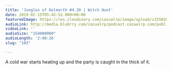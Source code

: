 ```yaml
---
title: 'Jungles of Kelmarth #4.20 | Witch Hunt'
date: 2019-02-15T05:42:52.000+00:00
featuredImage: https://res.cloudinary.com/casualrp/image/upload/v1550209807/chapter4/1600x900.jpg
audioLink: http://media.blubrry.com/casualrp/podcast.casualrp.com/public/Chapter%204%20Ep.%2020%20_%20Witch%20Hunt.mp3
videoLink: ''
audioSize: "154000000"
audioLength: '2:40:26'
slug: "103"

---
```

A cold war starts heating up and the party is caught in the thick of it.